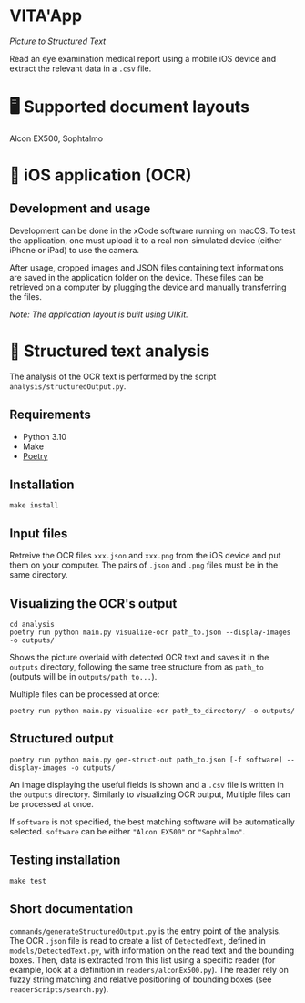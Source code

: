 # VITA'App

_Picture to Structured Text_

Read an eye examination medical report using a mobile iOS device and extract the relevant data in a `.csv` file.


# 🖥 Supported document layouts

Alcon EX500, Sophtalmo


# 📱 iOS application (OCR)

## Development and usage

Development can be done in the xCode software running on macOS. To test the application, one must upload it to a real non-simulated device (either iPhone or iPad) to use the camera.

After usage, cropped images and JSON files containing text informations are saved in the application folder on the device. These files can be retrieved on a computer by plugging the device and manually transferring the files.

_Note: The application layout is built using UIKit._


# 🧮 Structured text analysis

The analysis of the OCR text is performed by the script `analysis/structuredOutput.py`.

## Requirements

- Python 3.10
- Make
- [Poetry](https://python-poetry.org/docs/#installation)

## Installation

```
make install
```

## Input files

Retreive the OCR files `xxx.json` and `xxx.png` from the iOS device and put them on your computer. The pairs of `.json` and `.png` files must be in the same directory.

## Visualizing the OCR's output

```
cd analysis
poetry run python main.py visualize-ocr path_to.json --display-images -o outputs/
```
Shows the picture overlaid with detected OCR text and saves it in the `outputs` directory, following the same tree structure from as `path_to` (outputs will be in `outputs/path_to...`).

Multiple files can be processed at once:
```
poetry run python main.py visualize-ocr path_to_directory/ -o outputs/
```

## Structured output

```
poetry run python main.py gen-struct-out path_to.json [-f software] --display-images -o outputs/
```
An image displaying the useful fields is shown and a `.csv` file is written in the `outputs` directory.
Similarly to visualizing OCR output, Multiple files can be processed at once.

If `software` is not specified, the best matching software will be automatically selected. `software` can be either `"Alcon EX500"` or `"Sophtalmo"`.

## Testing installation
```
make test
```

## Short documentation

`commands/generateStructuredOutput.py` is the entry point of the analysis. The OCR `.json` file is read to create a list of `DetectedText`, defined in `models/DetectedText.py`, with information on the read text and the bounding boxes. Then, data is extracted from this list using a specific reader (for example, look at a definition in `readers/alconEx500.py`). The reader rely on fuzzy string matching and relative positioning of bounding boxes (see `readerScripts/search.py`).

